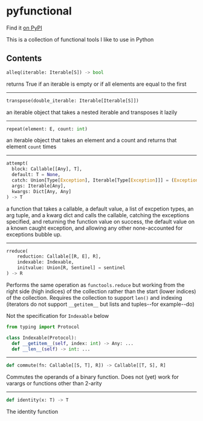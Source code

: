 # pyfunctional

Find it [on PyPI](https://pypi.org/project/pyfunctional-elunico/)

This is a collection of functional tools I like to use in Python

## Contents

```python
alleq(iterable: Iterable[S]) -> bool
```

returns True if an iterable is empty or if all elements are equal to the first

---

```python
transpose(double_iterable: Iterable[Iterable[S]])
```

an iterable object that takes a nested iterable and transposes it lazily

---

```python
repeat(element: E, count: int)
```

an iterable object that takes an element and a count and returns that element `count` times

---

```python
attempt(
  block: Callable[[Any], T],
  default: T = None,
  catch: Union[Type[Exception], Iterable[Type[Exception]]] = (Exception,),
  args: Iterable[Any],
  kwargs: Dict[Any, Any]
) -> T
```

a function that takes a callable, a default value, a list of excpetion types, an arg tuple, and a kwarg dict and calls the callable, catching the exceptions specified, and returning the function value on success, the default value on a known caught exception, and allowing any other none-accounted for exceptions bubble up.

---

```python
rreduce(
    reduction: Callable[[R, E], R],
    indexable: Indexable,
    initvalue: Union[R, Sentinel] = sentinel
) -> R
```

Performs the same operation as `functools.reduce` but working from the right side (high indices) of the collection rather than the start (lower indices) of the collection. Requires the collection to support `len()` and indexing (iterators do not support `__getitem__` but lists and tuples--for example--do)

Not the specification for `Indexable` below

```python
from typing import Protocol

class Indexable(Protocol):
  def __getitem__(self, index: int) -> Any: ...
  def __len__(self) -> int: ...
```

---

```python
def commute(fn: Callable[[S, T], R]) -> Callable[[T, S], R]
```

Commutes the operands of a binary function. Does not (yet) work for varargs or functions other than 2-arity

---

```python
def identity(x: T) -> T
```

The identity function
